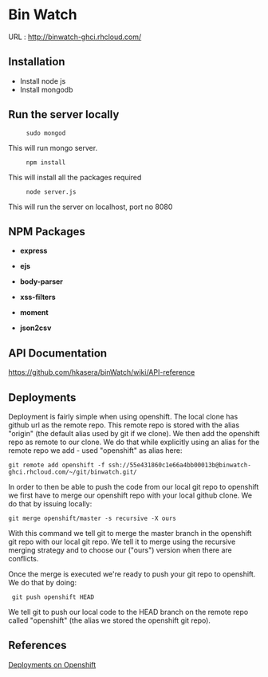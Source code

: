 # Bin Watch

URL : http://binwatch-ghci.rhcloud.com/

## Installation

* Install node js
* Install mongodb

## Run the server locally

         sudo mongod
   This will run mongo server.
         
         npm install
   This will install all the packages required

         node server.js
   This will run the server on localhost, port no 8080
   
         
## NPM Packages
       
  * **express**  
        
  * **ejs**
        
  * **body-parser**
        
  * **xss-filters**
  
  * **moment** 
  
  * **json2csv** 
  
        

## API Documentation

https://github.com/hkasera/binWatch/wiki/API-reference

## Deployments

Deployment is fairly simple when using openshift.
The local clone has github url as the remote repo. This remote repo is stored with the alias "origin" (the default alias used by git if we clone). We then add the openshift repo as remote to our clone. We do that while explicitly using an alias for the remote repo we add - used "openshift" as alias here:

    git remote add openshift -f ssh://55e431860c1e66a4bb00013b@binwatch-ghci.rhcloud.com/~/git/binwatch.git/

In order to then be able to push the code from our local git repo to openshift we first have to merge our openshift repo with your local github clone. We do that by issuing locally:

    git merge openshift/master -s recursive -X ours

With this command we tell git to merge the master branch in the openshift git repo with our local git repo. We tell it to merge using the recursive merging strategy and to choose our ("ours") version when there are conflicts.

Once the merge is executed we're ready to push your git repo to openshift. We do that by doing:

     git push openshift HEAD

We tell git to push our local code to the HEAD branch on the remote repo called "openshift" (the alias we stored the openshift git repo).

## References 

[Deployments on Openshift](https://developers.openshift.com/en/managing-deployments.html)
